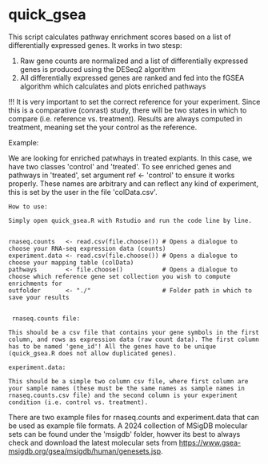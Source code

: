 # quick_gsea

This script calculates pathway enrichment scores based on a list of differentially expressed genes. It works in two stesp:

1. Raw gene counts are normalized and a list of differentially expressed genes is produced using the DESeq2 algorithm
2. All differentially expressed genes are ranked and fed into the fGSEA algorithm which calculates and plots enriched pathways

!!! It is very important to set the correct reference for your experiment. Since this is a comparative (conrast) study, there will be two states in which to compare (i.e. reference vs. treatment). Results are always computed in treatment, meaning set the your control as the reference.

Example:

We are looking for enriched patwhays in treated explants. In this case, we have two classes 'control' and 'treated'. To see enriched genes and pathways in 'treated', set argument ref <- 'control' to ensure it works properly. These names are arbitrary and can reflect any kind of experiment, this is set by the user in the file 'colData.csv'. 

```
How to use:

Simply open quick_gsea.R with Rstudio and run the code line by line.


rnaseq.counts   <- read.csv(file.choose()) # Opens a dialogue to choose your RNA-seq expression data (counts)
experiment.data <- read.csv(file.choose()) # Opens a dialogue to choose your mapping table (colData)
pathways        <- file.choose()           # Opens a dialogue to choose which reference gene set collection you wish to compute enrichments for
outfolder       <- "./"                    # Folder path in which to save your results


 rnaseq.counts file:

This should be a csv file that contains your gene symbols in the first column, and rows as expression data (raw count data). The first column has to be named 'gene_id'! All the genes have to be unique (quick_gsea.R does not allow duplicated genes).

experiment.data:

This should be a simple two column csv file, where first column are your sample names (these must be the same names as sample names in rnaseq.counts.csv file) and the second column is your experiment condition (i.e. control vs. treatment).

```

There are two example files for rnaseq.counts and experiment.data that can be used as example file formats. A 2024 collection of MSigDB molecular sets can be found under the 'msigdb' folder, howver its best to always check and download the latest molecular sets from https://www.gsea-msigdb.org/gsea/msigdb/human/genesets.jsp.
